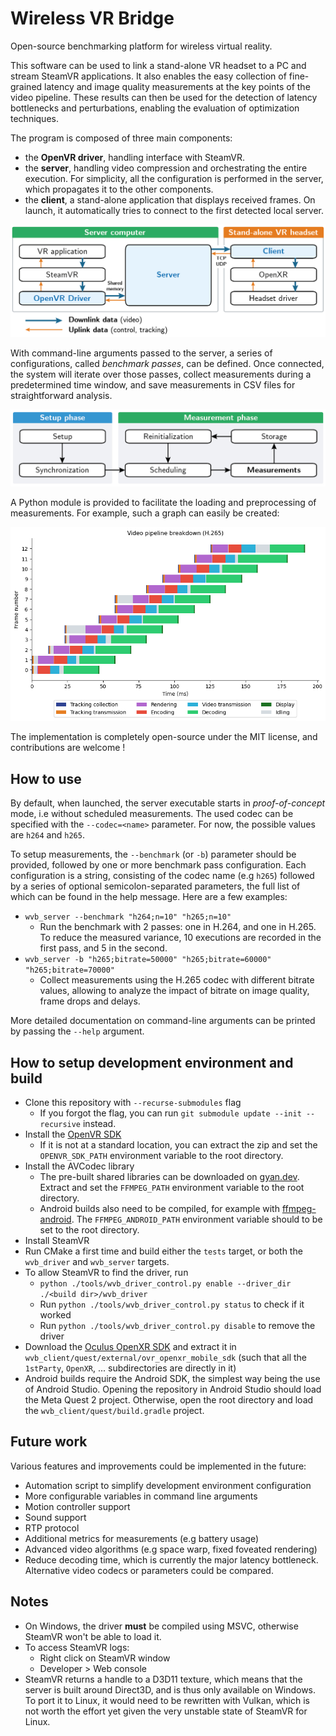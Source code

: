 # Wireless VR Bridge

Open-source benchmarking platform for wireless virtual reality.

This software can be used to link a stand-alone VR headset to a PC and stream SteamVR applications. It also enables the easy collection of fine-grained latency and image quality measurements at the key points of the video pipeline. These results can then be used for the detection of latency bottlenecks and perturbations, enabling the evaluation of optimization techniques.

The program is composed of three main components:
- the **OpenVR driver**, handling interface with SteamVR.
- the **server**, handling video compression and orchestrating the entire execution. For simplicity, all the configuration is performed in the server, which propagates it to the other components.
- the **client**, a stand-alone application that displays received frames. On launch, it automatically tries to connect to the first detected local server.

![Overview](resources/stack-schema.png)

With command-line arguments passed to the server, a series of configurations, called *benchmark passes*, can be defined. Once connected, the system will iterate over those passes, collect measurements during a predetermined time window, and save measurements in CSV files for straightforward analysis.

![Measurement process](resources/fsm-schema.png)

A Python module is provided to facilitate the loading and preprocessing of measurements. For example, such a graph can easily be created:

![Example graph](resources/example_graph.png)

The implementation is completely open-source under the MIT license, and contributions are welcome !

## How to use

By default, when launched, the server executable starts in *proof-of-concept* mode, i.e without scheduled measurements. The used codec can be specified with the `--codec=<name>` parameter. For now, the possible values are `h264` and `h265`.

To setup measurements, the `--benchmark` (or `-b`) parameter should be provided, followed by one or more benchmark pass configuration. Each configuration is a string, consisting of the codec name (e.g `h265`) followed by a series of optional semicolon-separated parameters, the full list of which can be found in the help message. Here are a few examples:

- ``wvb_server --benchmark "h264;n=10" "h265;n=10"``
  - Run the benchmark with 2 passes: one in H.264, and one in H.265. To reduce the measured variance, 10 executions are recorded in the first pass, and 5 in the second.
- `wvb_server -b "h265;bitrate=50000" "h265;bitrate=60000" "h265;bitrate=70000"`
  - Collect measurements using the H.265 codec with different bitrate values, allowing to analyze the impact of bitrate on image quality, frame drops and delays.

More detailed documentation on command-line arguments can be printed by passing the `--help` argument.

## How to setup development environment and build

- Clone this repository with `--recurse-submodules` flag
  - If you forgot the flag, you can run `git submodule update --init --recursive` instead.
- Install the [OpenVR SDK](https://github.com/ValveSoftware/openvr/releases)
  - If it is not at a standard location, you can extract the zip and set the `OPENVR_SDK_PATH` environment variable to the root directory.
- Install the AVCodec library
  - The pre-built shared libraries can be downloaded on [gyan.dev](https://www.gyan.dev/ffmpeg/builds/). Extract and set the `FFMPEG_PATH` environment variable to the root directory.
  - Android builds also need to be compiled, for example with [ffmpeg-android](https://github.com/cmeng-git/ffmpeg-android). The `FFMPEG_ANDROID_PATH` environment variable should to be set to the root directory.
- Install SteamVR
- Run CMake a first time and build either the `tests` target, or both the `wvb_driver` and `wvb_server` targets.
- To allow SteamVR to find the driver, run
  - `python ./tools/wvb_driver_control.py enable --driver_dir ./<build dir>/wvb_driver`
  - Run `python ./tools/wvb_driver_control.py status` to check if it worked
  - Run `python ./tools/wvb_driver_control.py disable` to remove the driver
- Download the [Oculus OpenXR SDK](httpscd://developer.oculus.com/downloads/package/oculus-openxr-mobile-sdk/) and extract it in `wvb_client/quest/external/ovr_openxr_mobile_sdk` (such that all the `1stParty`, `OpenXR`, ... subdirectories are directly in it)
- Android builds require the Android SDK, the simplest way being the use of Android Studio. Opening the repository in Android Studio should load the Meta Quest 2 project. Otherwise, open the root directory and load the `wvb_client/quest/build.gradle` project.

## Future work

Various features and improvements could be implemented in the future:

- Automation script to simplify development environment configuration
- More configurable variables in command line arguments
- Motion controller support
- Sound support
- RTP protocol
- Additional metrics for measurements (e.g battery usage)
- Advanced video algorithms (e.g space warp, fixed foveated rendering)
- Reduce decoding time, which is currently the major latency bottleneck. Alternative video codecs or parameters could be compared.

## Notes

- On Windows, the driver **must** be compiled using MSVC, otherwise SteamVR won't be able to load it.
- To access SteamVR logs:
  - Right click on SteamVR window
  - Developer > Web console
- SteamVR returns a handle to a D3D11 texture, which means that the server is built around Direct3D, and is thus only available on Windows. To port it to Linux, it would need to be rewritten with Vulkan, which is not worth the effort yet given the very unstable state of SteamVR for Linux.

